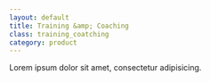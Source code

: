 ```yaml
---
layout: default
title: Training &amp; Coaching
class: training_coatching
category: product
---
```


Lorem ipsum dolor sit amet, consectetur adipisicing.
